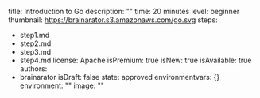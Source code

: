 title: Introduction to Go
description: ""
time: 20 minutes
level: beginner
thumbnail: https://brainarator.s3.amazonaws.com/go.svg
steps:
- step1.md
- step2.md
- step3.md
- step4.md
license: Apache
isPremium: true
isNew: true
isAvailable: true
authors: 
- brainarator
isDraft: false
state: approved
environmentvars: {}
environment: ""
image: ""
